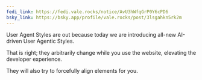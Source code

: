 ```yaml
---
fedi_link: https://fedi.vale.rocks/notice/AvU3hWfqGrP0Y6cPD6
bsky_link: https://bsky.app/profile/vale.rocks/post/3lsgahkn5rk2m
---
```


User Agent Styles are out because today we are introducing all-new AI-driven User Agentic Styles.

That is right; they arbitrarily change while you use the website, elevating the developer experience.

They will also try to forcefully align elements for you.
